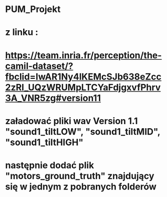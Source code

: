 # PUM_Projekt
# z linku : 
# https://team.inria.fr/perception/the-camil-dataset/?fbclid=IwAR1Ny4lKEMcSJb638eZcc2zRI_UQzWRUMpLTCYaFdjgxvfPhrv3A_VNR5zg#version11
# załadować pliki wav Version 1.1 "sound1_tiltLOW", "sound1_tiltMID", "sound1_tiltHIGH"
# następnie dodać plik "motors_ground_truth" znajdujący się w jednym z pobranych folderów
